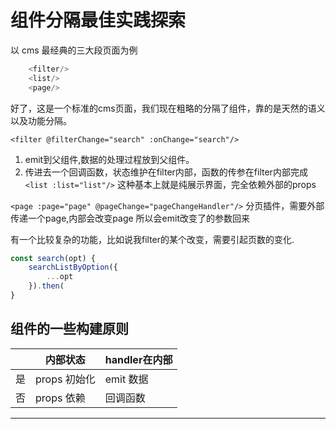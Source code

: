 # 组件分隔最佳实践探索

以 cms 最经典的三大段页面为例

```javascript
    <filter/>
    <list/>
    <page/>
```
    
好了，这是一个标准的cms页面，我们现在粗略的分隔了组件，靠的是天然的语义以及功能分隔。



```<filter @filterChange="search" :onChange="search"/>```  
1. emit到父组件,数据的处理过程放到父组件。
2. 传进去一个回调函数，状态维护在filter内部，函数的传参在filter内部完成 
```<list :list="list"/>``` 这种基本上就是纯展示界面，完全依赖外部的props

```<page :page="page" @pageChange="pageChangeHandler"/>``` 
分页插件，需要外部传递一个page,内部会改变page 所以会emit改变了的参数回来

有一个比较复杂的功能，比如说我filter的某个改变，需要引起页数的变化.
```javascript
const search(opt) {
    searchListByOption({
        ...opt
    }).then(
}

```

组件的一些构建原则
---
| |内部状态| handler在内部| 
|--|----|-----|
|是|props 初始化| emit 数据|
|否|props 依赖| 回调函数
---
